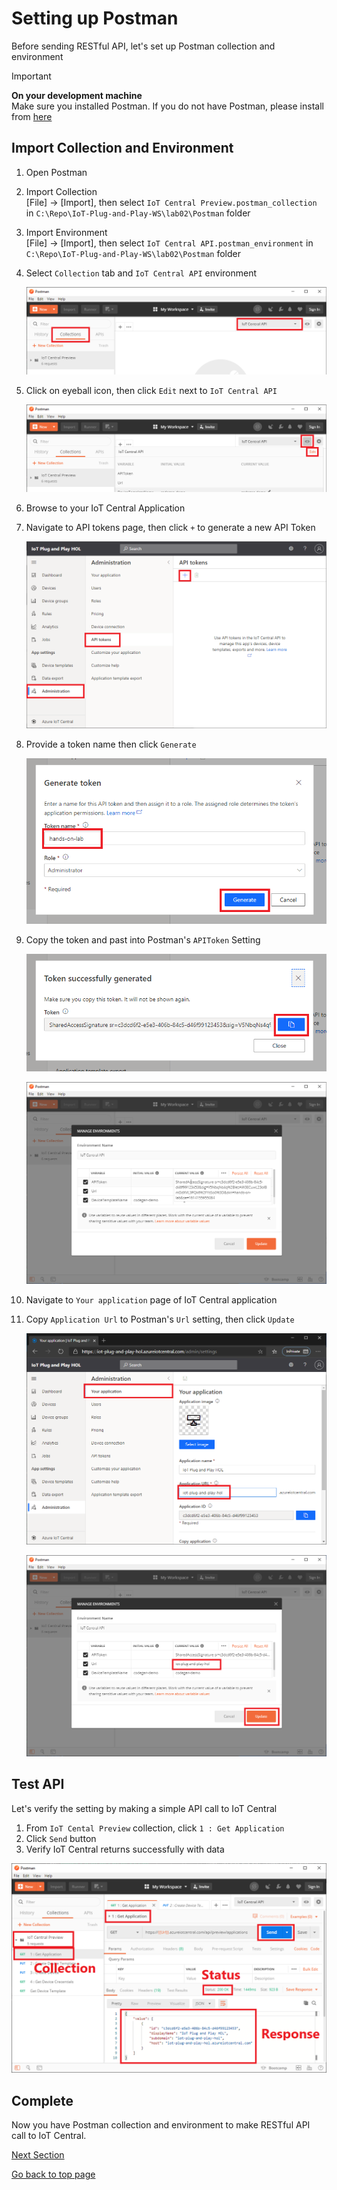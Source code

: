 # Setting up Postman

Before sending RESTful API, let's set up Postman collection and environment

> [!IMPORTANT]  
> **On your development machine**  
> Make sure you installed Postman.  If you do not have Postman, please install from [here](https://www.postman.com/downloads/)

## Import Collection and Environment

1. Open Postman
1. Import Collection  
    [File] -> [Import], then select `IoT Central Preview.postman_collection` in `C:\Repo\IoT-Plug-and-Play-WS\lab02\Postman` folder
1. Import Environment  
    [File] -> [Import], then select `IoT Central API.postman_environment` in `C:\Repo\IoT-Plug-and-Play-WS\lab02\Postman` folder

1. Select `Collection` tab and `IoT Central API` environment  

    ![postman-00](media/postman-00.png)

1. Click on eyeball icon, then click `Edit` next to `IoT Central API`  

    ![postman-01](media/postman-01.png)

1. Browse to your IoT Central Application
1. Navigate to API tokens page, then click `+` to generate a new API Token  

    ![iotc-20](media/iotc-20.png)

1. Provide a token name then click `Generate`  

    ![iotc-21](media/iotc-21.png)

1. Copy the token and past into Postman's `APIToken` Setting  

    ![iotc-22](media/iotc-22.png)

    ![postman-02](media/postman-02.png)

1. Navigate to `Your application` page of IoT Central application  
1. Copy `Application Url` to Postman's `Url` setting, then click `Update`

    ![iotc-23](media/iotc-23.png)

    ![postman-03](media/postman-03.png)

## Test API

Let's verify the setting by making a simple API call to IoT Central

1. From `IoT Cental Preview` collection, click `1 : Get Application`
1. Click `Send` button
1. Verify IoT Central returns successfully with data

![postman-04](media/postman-04.png)

## Complete

Now you have Postman collection and environment to make RESTful API call to IoT Central.

[Next Section](IoT-PnP-DeviceIdentity-API.md)

[Go back to top page](readme.md)
